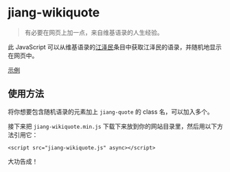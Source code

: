 # jiang-wikiquote

> 有必要在网页上加一点，来自维基语录的人生经验。

此 JavaScript 可以从维基语录的[江泽民](https://zh.wikiquote.org/wiki/%E6%B1%9F%E6%B3%BD%E6%B0%91)条目中获取江泽民的语录，并随机地显示在网页中。

[示例](https://fiveyellowmice.github.io/jiang-wikiquote/test.html)

## 使用方法

将你想要包含随机语录的元素加上 `jiang-quote` 的 class 名，可以加入多个。

接下来把 `jiang-wikiquote.min.js` 下载下来放到你的网站目录里，然后用以下方法引用它：

	<script src="jiang-wikiquote.js" async></script>

大功告成！
